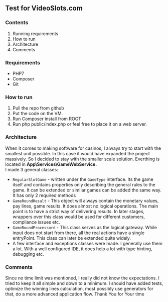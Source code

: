 ## Test for VideoSlots.com

### Contents
1) Running requirements
2) How to run
3) Architecture
4) Comments

### Requirements

* PHP7
* Composer
* Git

### How to run

1) Pull the repo from github
2) Put the code on the VM. 
3) Run Composer install from ROOT
4) Run php public/index.php or feel free to place it on a web server.
 
 ### Architecture
 
 When it comes to making software for casinos, I always try to start with the smallest unit possible. In this case it would 
 have expanded the project massively. So I decided to stay with the smaller scale solution. 
 Everthing is located in **App\Services\GameWebService.**
 <br>I made 3 general classes:
 
 * `RegularSlotGame` - written under the `GameType` interface. Its the game itself and contains properties only describing 
 the general rules to the game. It can be extended or similar games can be added the same way. It has only 2 required methods
 * `GameRoundResult` - This object will always contain the monetary values, pay lines, game results. It does almost no
 logical operations. The main point is to have a strict way of delivering results. In later stages, wrappers over this 
 class would be used for different customers, compliance issues etc.
 * `GameRoundProcessord` - This class serves as the logical gateway. While input does not start from there, all the 
 real actions have a single entryPoint. This class can later be extended quite widely.
 * A few interface and exceptions classes were made. I generally use them a lot. With a well configured IDE, it does 
  help a lot with type hinting, debugging etc.
  
  
  ### Comments
  
  Since no time limit was mentioned, I really did not know the expectations. I tried to keep it all simple and down to
  a minimum. I should have added tests, optimize the winning lines calculation, most possibly use generators for that, 
  do a more advanced application flow. 
  Thank You for Your time


